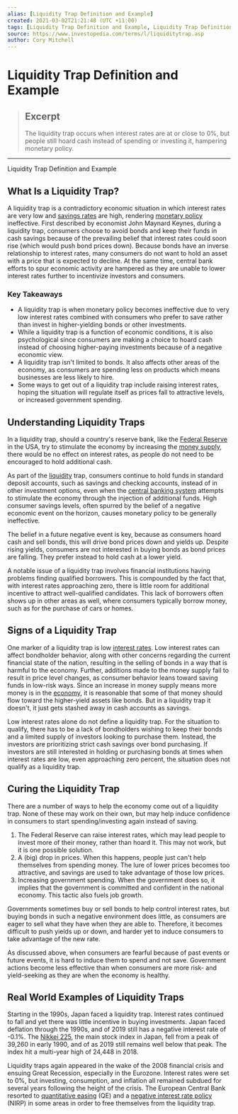 ```yaml
---
alias: [Liquidity Trap Definition and Example]
created: 2021-03-02T21:21:48 (UTC +11:00)
tags: [Liquidity Trap Definition and Example, Liquidity Trap Definition and Example]
source: https://www.investopedia.com/terms/l/liquiditytrap.asp
author: Cory Mitchell
---
```


# Liquidity Trap Definition and Example

> ## Excerpt
> The liquidity trap occurs when interest rates are at or close to 0%, but people still hoard cash instead of spending or investing it, hampering monetary policy.

---

Liquidity Trap Definition and Example
## What Is a Liquidity Trap?

A liquidity trap is a contradictory economic situation in which interest rates are very low and [savings rates](https://www.investopedia.com/terms/s/savings-rate.asp) are high, rendering [monetary policy](https://www.investopedia.com/terms/m/monetarypolicy.asp) ineffective. First described by economist John Maynard Keynes, during a liquidity trap, consumers choose to avoid bonds and keep their funds in cash savings because of the prevailing belief that interest rates could soon rise (which would push bond prices down). Because bonds have an inverse relationship to interest rates, many consumers do not want to hold an asset with a price that is expected to decline. At the same time, central bank efforts to spur economic activity are hampered as they are unable to lower interest rates further to incentivize investors and consumers.

### Key Takeaways

-   A liquidity trap is when monetary policy becomes ineffective due to very low interest rates combined with consumers who prefer to save rather than invest in higher-yielding bonds or other investments.
-   While a liquidity trap is a function of economic conditions, it is also psychological since consumers are making a choice to hoard cash instead of choosing higher-paying investments because of a negative economic view.
-   A liquidity trap isn't limited to bonds. It also affects other areas of the economy, as consumers are spending less on products which means businesses are less likely to hire.
-   Some ways to get out of a liquidity trap include raising interest rates, hoping the situation will regulate itself as prices fall to attractive levels, or increased government spending.

## Understanding Liquidity Traps

In a liquidity trap, should a country's reserve bank, like the [Federal Reserve](https://www.investopedia.com/terms/f/federalreservebank.asp) in the USA, try to stimulate the economy by increasing the [money supply](https://www.investopedia.com/terms/m/moneysupply.asp), there would be no effect on interest rates, as people do not need to be encouraged to hold additional cash.

As part of the [liquidity](https://www.investopedia.com/terms/l/liquidity.asp) trap, consumers continue to hold funds in standard deposit accounts, such as savings and checking accounts, instead of in other investment options, even when the [central banking system](https://www.investopedia.com/terms/c/centralbank.asp) attempts to stimulate the economy through the injection of additional funds. High consumer savings levels, often spurred by the belief of a negative economic event on the horizon, causes monetary policy to be generally ineffective.

The belief in a future negative event is key, because as consumers hoard cash and sell bonds, this will drive bond prices down and yields up. Despite rising yields, consumers are not interested in buying bonds as bond prices are falling. They prefer instead to hold cash at a lower yield.

A notable issue of a liquidity trap involves financial institutions having problems finding qualified borrowers. This is compounded by the fact that, with interest rates approaching zero, there is little room for additional incentive to attract well-qualified candidates. This lack of borrowers often shows up in other areas as well, where consumers typically borrow money, such as for the purchase of cars or homes.

## Signs of a Liquidity Trap

One marker of a liquidity trap is low [interest rates](https://www.investopedia.com/terms/i/interestrate.asp). Low interest rates can affect bondholder behavior, along with other concerns regarding the current financial state of the nation, resulting in the selling of bonds in a way that is harmful to the economy. Further, additions made to the money supply fail to result in price level changes, as consumer behavior leans toward saving funds in low-risk ways. Since an increase in money supply means more money is in the [economy](https://www.investopedia.com/terms/e/economy.asp), it is reasonable that some of that money should flow toward the higher-yield assets like bonds. But in a liquidity trap it doesn't, it just gets stashed away in cash accounts as savings.

Low interest rates alone do not define a liquidity trap. For the situation to qualify, there has to be a lack of bondholders wishing to keep their bonds and a limited supply of investors looking to purchase them. Instead, the investors are prioritizing strict cash savings over bond purchasing. If investors are still interested in holding or purchasing bonds at times when interest rates are low, even approaching zero percent, the situation does not qualify as a liquidity trap.

## Curing the Liquidity Trap

There are a number of ways to help the economy come out of a liquidity trap. None of these may work on their own, but may help induce confidence in consumers to start spending/investing again instead of saving.

1.  The Federal Reserve can raise interest rates, which may lead people to invest more of their money, rather than hoard it. This may not work, but it is one possible solution.
2.  A (big) drop in prices. When this happens, people just can't help themselves from spending money. The lure of lower prices becomes too attractive, and savings are used to take advantage of those low prices.
3.  Increasing government spending. When the government does so, it implies that the government is committed and confident in the national economy. This tactic also fuels job growth.

Governments sometimes buy or sell bonds to help control interest rates, but buying bonds in such a negative environment does little, as consumers are eager to sell what they have when they are able to. Therefore, it becomes difficult to push yields up or down, and harder yet to induce consumers to take advantage of the new rate.

As discussed above, when consumers are fearful because of past events or future events, it is hard to induce them to spend and not save. Government actions become less effective than when consumers are more risk- and yield-seeking as they are when the economy is healthy.

## Real World Examples of Liquidity Traps

Starting in the 1990s, Japan faced a liquidity trap. Interest rates continued to fall and yet there was little incentive in buying investments. Japan faced deflation through the 1990s, and of 2019 still has a negative interest rate of -0.1%. The [Nikkei 225](https://www.investopedia.com/articles/etfs/top-etfs-nikkei/), the main stock index in Japan, fell from a peak of 39,260 in early 1990, and of as 2019 still remains well below that peak. The index hit a multi-year high of 24,448 in 2018.

Liquidity traps again appeared in the wake of the 2008 financial crisis and ensuing Great Recession, especially in the Eurozone. Interest rates were set to 0%, but investing, consumption, and inflation all remained subdued for several years following the height of the crisis. The European Central Bank resorted to [quantitative easing](https://www.investopedia.com/terms/q/quantitative-easing.asp) (QE) and a [negative interest rate policy](https://www.investopedia.com/terms/n/negative-interest-rate-policy-nirp.asp) (NIRP) in some areas in order to free themselves from the liquidity trap.
